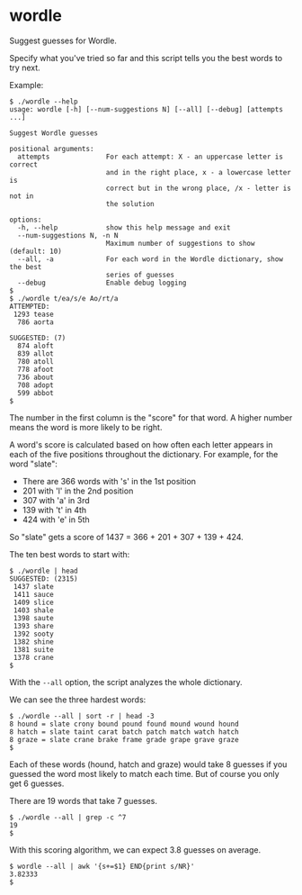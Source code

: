 # wordle

Suggest guesses for Wordle.

Specify what you've tried so far and this script tells you the best words to
try next.

Example:

```shell
$ ./wordle --help
usage: wordle [-h] [--num-suggestions N] [--all] [--debug] [attempts ...]

Suggest Wordle guesses

positional arguments:
  attempts              For each attempt: X - an uppercase letter is correct
                        and in the right place, x - a lowercase letter is
                        correct but in the wrong place, /x - letter is not in
                        the solution

options:
  -h, --help            show this help message and exit
  --num-suggestions N, -n N
                        Maximum number of suggestions to show (default: 10)
  --all, -a             For each word in the Wordle dictionary, show the best
                        series of guesses
  --debug               Enable debug logging
$
$ ./wordle t/ea/s/e Ao/rt/a
ATTEMPTED:
 1293 tease
  786 aorta

SUGGESTED: (7)
  874 aloft
  839 allot
  780 atoll
  778 afoot
  736 about
  708 adopt
  599 abbot
$
```

The number in the first column is the "score" for that word.
A higher number means the word is more likely to be right.

A word's score is calculated based on how often each letter appears in each of
the five positions throughout the dictionary.  For example, for the word
"slate":

- There are 366 words with 's' in the 1st position
- 201 with 'l' in the 2nd position
- 307 with 'a' in 3rd
- 139 with 't' in 4th
- 424 with 'e' in 5th

So "slate" gets a score of 1437 = 366 + 201 + 307 + 139 + 424.

The ten best words to start with:

```shell
$ ./wordle | head
SUGGESTED: (2315)
 1437 slate
 1411 sauce
 1409 slice
 1403 shale
 1398 saute
 1393 share
 1392 sooty
 1382 shine
 1381 suite
 1378 crane
$
```

With the `--all` option, the script analyzes the whole dictionary.

We can see the three hardest words:

```shell
$ ./wordle --all | sort -r | head -3
8 hound = slate crony bound pound found mound wound hound
8 hatch = slate taint carat batch patch match watch hatch
8 graze = slate crane brake frame grade grape grave graze
$
```

Each of these words (hound, hatch and graze) would take 8 guesses if you
guessed the word most likely to match each time.  But of course you only get 6
guesses.

There are 19 words that take 7 guesses.

```shell
$ ./wordle --all | grep -c ^7
19
$
```

With this scoring algorithm, we can expect 3.8 guesses on average.

```shell
$ wordle --all | awk '{s+=$1} END{print s/NR}'
3.82333
$
```
